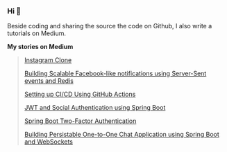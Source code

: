 ### Hi 👋

Beside coding and sharing the source the code on Github, I also write a tutorials on Medium.

**My stories on Medium**

> [Instagram Clone](https://medium.com/javarevisited/microservices-in-practice-developing-instagram-clone-introduction-4f6d78abdfa1)
 > 
> [Building Scalable Facebook-like notifications using Server-Sent events and Redis](https://medium.com/javarevisited/building-scalable-facebook-like-notification-using-server-sent-event-and-redis-9d0944dee618) 
 > 
> [Setting up CI/CD Using GitHub Actions](https://medium.com/javarevisited/setting-up-ci-cd-using-github-actions-1568f080b2cc) 
 > 
> [JWT and Social Authentication using Spring Boot](https://medium.com/javarevisited/jwt-and-social-authentication-using-spring-boot-90e4faaa9204)
 > 
> [Spring Boot Two-Factor Authentication](https://medium.com/javarevisited/spring-boot-two-factor-authentication-78e00aa10176)
 >
> [Building Persistable One-to-One Chat Application using Spring Boot and WebSockets](https://medium.com/@amrkhaled_47016/building-persistable-one-to-one-chat-application-using-spring-boot-and-websockets-303ba5d30bb0)


